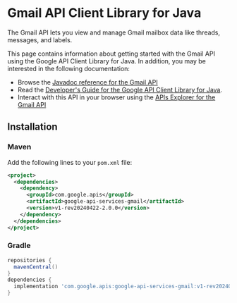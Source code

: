 # Gmail API Client Library for Java

The Gmail API lets you view and manage Gmail mailbox data like threads, messages, and labels.

This page contains information about getting started with the Gmail API
using the Google API Client Library for Java. In addition, you may be interested
in the following documentation:

* Browse the [Javadoc reference for the Gmail API][javadoc]
* Read the [Developer's Guide for the Google API Client Library for Java][google-api-client].
* Interact with this API in your browser using the [APIs Explorer for the Gmail API][api-explorer]

## Installation

### Maven

Add the following lines to your `pom.xml` file:

```xml
<project>
  <dependencies>
    <dependency>
      <groupId>com.google.apis</groupId>
      <artifactId>google-api-services-gmail</artifactId>
      <version>v1-rev20240422-2.0.0</version>
    </dependency>
  </dependencies>
</project>
```

### Gradle

```gradle
repositories {
  mavenCentral()
}
dependencies {
  implementation 'com.google.apis:google-api-services-gmail:v1-rev20240422-2.0.0'
}
```

[javadoc]: https://googleapis.dev/java/google-api-services-gmail/latest/index.html
[google-api-client]: https://github.com/googleapis/google-api-java-client/
[api-explorer]: https://developers.google.com/apis-explorer/#p/gmail/v1/
